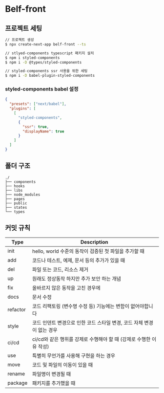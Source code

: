 # Belf-front

## 프로젝트 세팅

```bash
// 프로젝트 셍성
$ npx create-next-app belf-front --ts

// stlyed-components typescript 패키지 설치
$ npm i styled-components
$ npm i -D @types/styled-components

// styled-components ssr 사용을 위한 세팅
$ npm i -D babel-plugin-styled-components
```

### styled-components babel 설정

```json
{
  "presets": ["next/babel"],
  "plugins": [
    [
      "styled-components",
      {
        "ssr": true,
        "displayName": true
      }
    ]
  ]
}
```

## 폴더 구조

```text
./
├── components
├── hooks
├── libs
├── node_modules
├── pages
├── public
├── states
└── types
```

## 커밋 규칙

| Type     | Description                                                            |
| -------- | ---------------------------------------------------------------------- |
| init     | hello, world 수준의 동작이 검증된 첫 파일을 추가할 때                  |
| add      | 코드나 테스트, 예제, 문서 등의 추가가 있을 때                          |
| del      | 파일 또는 코드, 리소스 제거                                            |
| up       | 원래도 정상동작 하지만 추가 보안 하는 개념                             |
| fix      | 올바르지 않은 동작을 고친 경우에                                       |
| docs     | 문서 수정                                                              |
| refactor | 코드 리팩토링 (변수명 수정 등) 기능에는 변함이 없어야합니다            |
| style    | 코드 인덴트 변경으로 인한 코드 스타일 변경, 코드 자체 변경이 없는 경우 |
| ci/cd    | ci/cd와 같은 행위를 강제로 수행해야 할 때 (강제로 수행한 이유 작성)    |
| use      | 특별히 무언가를 사용해 구현을 하는 경우                                |
| move     | 코드 및 파일의 이동이 있을 때                                          |
| rename   | 파일명이 변경될 때                                                     |
| package  | 패키지를 추가했을 때                                                   |
